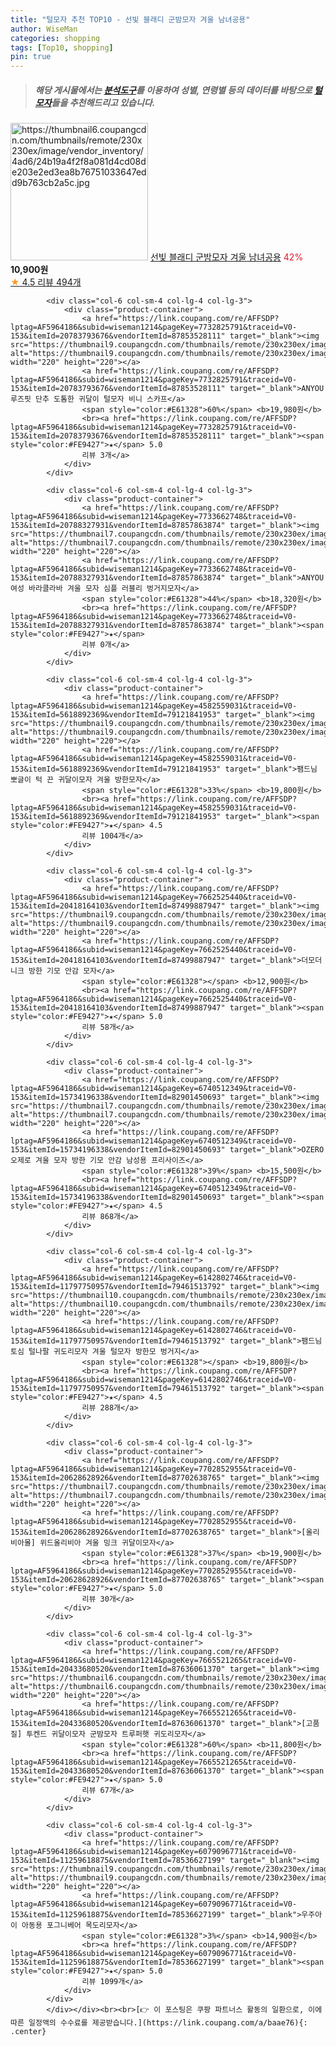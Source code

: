 ```yaml
---
title: "털모자 추천 TOP10 - 선빛 블래디 군밤모자 겨울 남녀공용"
author: WiseMan
categories: shopping
tags: [Top10, shopping]
pin: true
---
```


> ##### 해당 게시물에서는 [**분석도구**](https://itemscout.io/)를 이용하여 **성별**, **연령별** 등의 데이터를 바탕으로 [**털모자**](https://link.coupang.com/a/baae76)들을 추천해드리고 있습니다.
<div class="container"><div class="row">
            <div class="col-6 col-sm-4 col-lg-4 col-lg-3">
                <div class="product-container">
                    <a href="https://link.coupang.com/re/AFFSDP?lptag=AF5964186&subid=wiseman1214&pageKey=6196712161&traceid=V0-153&itemId=12269044671&vendorItemId=79539491124" target="_blank"><img src="https://thumbnail6.coupangcdn.com/thumbnails/remote/230x230ex/image/vendor_inventory/4ad6/24b19a4f2f8a081d4cd08de203e2ed3ea8b76751033647edd9b763cb2a5c.jpg" alt="https://thumbnail6.coupangcdn.com/thumbnails/remote/230x230ex/image/vendor_inventory/4ad6/24b19a4f2f8a081d4cd08de203e2ed3ea8b76751033647edd9b763cb2a5c.jpg" width="220" height="220"></a>
                    <a href="https://link.coupang.com/re/AFFSDP?lptag=AF5964186&subid=wiseman1214&pageKey=6196712161&traceid=V0-153&itemId=12269044671&vendorItemId=79539491124" target="_blank">선빛 블래디 군밤모자 겨울 남녀공용</a>
                    <span style="color:#E61328">42%</span> <b>10,900원</b>
                    <br><a href="https://link.coupang.com/re/AFFSDP?lptag=AF5964186&subid=wiseman1214&pageKey=6196712161&traceid=V0-153&itemId=12269044671&vendorItemId=79539491124" target="_blank"><span style="color:#FE9427">★</span> 4.5
                    리뷰 494개</a>
                </div>
            </div>
            
            <div class="col-6 col-sm-4 col-lg-4 col-lg-3">
                <div class="product-container">
                    <a href="https://link.coupang.com/re/AFFSDP?lptag=AF5964186&subid=wiseman1214&pageKey=7732825791&traceid=V0-153&itemId=20783793676&vendorItemId=87853528111" target="_blank"><img src="https://thumbnail9.coupangcdn.com/thumbnails/remote/230x230ex/image/vendor_inventory/c19b/27267debfbcbe992a8fc331cd5920a79e0e0bf24c891f24877cd03391e68.jpg" alt="https://thumbnail9.coupangcdn.com/thumbnails/remote/230x230ex/image/vendor_inventory/c19b/27267debfbcbe992a8fc331cd5920a79e0e0bf24c891f24877cd03391e68.jpg" width="220" height="220"></a>
                    <a href="https://link.coupang.com/re/AFFSDP?lptag=AF5964186&subid=wiseman1214&pageKey=7732825791&traceid=V0-153&itemId=20783793676&vendorItemId=87853528111" target="_blank">ANYOU 루즈핏 단추 도톰한 귀달이 털모자 비니 스카프</a>
                    <span style="color:#E61328">60%</span> <b>19,980원</b>
                    <br><a href="https://link.coupang.com/re/AFFSDP?lptag=AF5964186&subid=wiseman1214&pageKey=7732825791&traceid=V0-153&itemId=20783793676&vendorItemId=87853528111" target="_blank"><span style="color:#FE9427">★</span> 5.0
                    리뷰 3개</a>
                </div>
            </div>
            
            <div class="col-6 col-sm-4 col-lg-4 col-lg-3">
                <div class="product-container">
                    <a href="https://link.coupang.com/re/AFFSDP?lptag=AF5964186&subid=wiseman1214&pageKey=7733662748&traceid=V0-153&itemId=20788327931&vendorItemId=87857863874" target="_blank"><img src="https://thumbnail7.coupangcdn.com/thumbnails/remote/230x230ex/image/vendor_inventory/bcb2/c8c4ac71358a9cbf82d280efba5269a27b698ad00cb0d2fa5466c1bcef97.jpg" alt="https://thumbnail7.coupangcdn.com/thumbnails/remote/230x230ex/image/vendor_inventory/bcb2/c8c4ac71358a9cbf82d280efba5269a27b698ad00cb0d2fa5466c1bcef97.jpg" width="220" height="220"></a>
                    <a href="https://link.coupang.com/re/AFFSDP?lptag=AF5964186&subid=wiseman1214&pageKey=7733662748&traceid=V0-153&itemId=20788327931&vendorItemId=87857863874" target="_blank">ANYOU 여성 바라클라바 겨울 모자 심플 러블리 벙거지모자</a>
                    <span style="color:#E61328">44%</span> <b>18,320원</b>
                    <br><a href="https://link.coupang.com/re/AFFSDP?lptag=AF5964186&subid=wiseman1214&pageKey=7733662748&traceid=V0-153&itemId=20788327931&vendorItemId=87857863874" target="_blank"><span style="color:#FE9427">★</span> 
                    리뷰 0개</a>
                </div>
            </div>
            
            <div class="col-6 col-sm-4 col-lg-4 col-lg-3">
                <div class="product-container">
                    <a href="https://link.coupang.com/re/AFFSDP?lptag=AF5964186&subid=wiseman1214&pageKey=4582559031&traceid=V0-153&itemId=5618892369&vendorItemId=79121841953" target="_blank"><img src="https://thumbnail9.coupangcdn.com/thumbnails/remote/230x230ex/image/vendor_inventory/cae9/0218a67b9f54edda01d8815689031bcf9fe70209b134897567d0e77bdae4.jpg" alt="https://thumbnail9.coupangcdn.com/thumbnails/remote/230x230ex/image/vendor_inventory/cae9/0218a67b9f54edda01d8815689031bcf9fe70209b134897567d0e77bdae4.jpg" width="220" height="220"></a>
                    <a href="https://link.coupang.com/re/AFFSDP?lptag=AF5964186&subid=wiseman1214&pageKey=4582559031&traceid=V0-153&itemId=5618892369&vendorItemId=79121841953" target="_blank">팸드님 뽀글이 턱 끈 귀달이모자 겨울 방한모자</a>
                    <span style="color:#E61328">33%</span> <b>19,800원</b>
                    <br><a href="https://link.coupang.com/re/AFFSDP?lptag=AF5964186&subid=wiseman1214&pageKey=4582559031&traceid=V0-153&itemId=5618892369&vendorItemId=79121841953" target="_blank"><span style="color:#FE9427">★</span> 4.5
                    리뷰 1004개</a>
                </div>
            </div>
            
            <div class="col-6 col-sm-4 col-lg-4 col-lg-3">
                <div class="product-container">
                    <a href="https://link.coupang.com/re/AFFSDP?lptag=AF5964186&subid=wiseman1214&pageKey=7662525440&traceid=V0-153&itemId=20418164103&vendorItemId=87499887947" target="_blank"><img src="https://thumbnail9.coupangcdn.com/thumbnails/remote/230x230ex/image/rs_quotation_api/rz7pfji4/3f8065d93f014f25b3031038a207b195.jpg" alt="https://thumbnail9.coupangcdn.com/thumbnails/remote/230x230ex/image/rs_quotation_api/rz7pfji4/3f8065d93f014f25b3031038a207b195.jpg" width="220" height="220"></a>
                    <a href="https://link.coupang.com/re/AFFSDP?lptag=AF5964186&subid=wiseman1214&pageKey=7662525440&traceid=V0-153&itemId=20418164103&vendorItemId=87499887947" target="_blank">더모더니크 방한 기모 안감 모자</a>
                    <span style="color:#E61328"></span> <b>12,900원</b>
                    <br><a href="https://link.coupang.com/re/AFFSDP?lptag=AF5964186&subid=wiseman1214&pageKey=7662525440&traceid=V0-153&itemId=20418164103&vendorItemId=87499887947" target="_blank"><span style="color:#FE9427">★</span> 5.0
                    리뷰 58개</a>
                </div>
            </div>
            
            <div class="col-6 col-sm-4 col-lg-4 col-lg-3">
                <div class="product-container">
                    <a href="https://link.coupang.com/re/AFFSDP?lptag=AF5964186&subid=wiseman1214&pageKey=6740512349&traceid=V0-153&itemId=15734196338&vendorItemId=82901450693" target="_blank"><img src="https://thumbnail7.coupangcdn.com/thumbnails/remote/230x230ex/image/vendor_inventory/d802/e1ed1814cda91e7a43684a4e2db53fe51380bd740369d79cfca3671131ac.jpg" alt="https://thumbnail7.coupangcdn.com/thumbnails/remote/230x230ex/image/vendor_inventory/d802/e1ed1814cda91e7a43684a4e2db53fe51380bd740369d79cfca3671131ac.jpg" width="220" height="220"></a>
                    <a href="https://link.coupang.com/re/AFFSDP?lptag=AF5964186&subid=wiseman1214&pageKey=6740512349&traceid=V0-153&itemId=15734196338&vendorItemId=82901450693" target="_blank">OZERO 오제로 겨울 모자 방한 기모 안감 남성용 프리사이즈</a>
                    <span style="color:#E61328">39%</span> <b>15,500원</b>
                    <br><a href="https://link.coupang.com/re/AFFSDP?lptag=AF5964186&subid=wiseman1214&pageKey=6740512349&traceid=V0-153&itemId=15734196338&vendorItemId=82901450693" target="_blank"><span style="color:#FE9427">★</span> 4.5
                    리뷰 868개</a>
                </div>
            </div>
            
            <div class="col-6 col-sm-4 col-lg-4 col-lg-3">
                <div class="product-container">
                    <a href="https://link.coupang.com/re/AFFSDP?lptag=AF5964186&subid=wiseman1214&pageKey=6142802746&traceid=V0-153&itemId=11797750957&vendorItemId=79461513792" target="_blank"><img src="https://thumbnail10.coupangcdn.com/thumbnails/remote/230x230ex/image/vendor_inventory/c249/d9218acf283cc040d65848b1ca1a4cca9b0072caf2a3ba3d508aa597bf87.jpg" alt="https://thumbnail10.coupangcdn.com/thumbnails/remote/230x230ex/image/vendor_inventory/c249/d9218acf283cc040d65848b1ca1a4cca9b0072caf2a3ba3d508aa597bf87.jpg" width="220" height="220"></a>
                    <a href="https://link.coupang.com/re/AFFSDP?lptag=AF5964186&subid=wiseman1214&pageKey=6142802746&traceid=V0-153&itemId=11797750957&vendorItemId=79461513792" target="_blank">팸드님 토심 털나팔 귀도리모자 겨울 털모자 방한모 벙거지</a>
                    <span style="color:#E61328"></span> <b>19,800원</b>
                    <br><a href="https://link.coupang.com/re/AFFSDP?lptag=AF5964186&subid=wiseman1214&pageKey=6142802746&traceid=V0-153&itemId=11797750957&vendorItemId=79461513792" target="_blank"><span style="color:#FE9427">★</span> 4.5
                    리뷰 288개</a>
                </div>
            </div>
            
            <div class="col-6 col-sm-4 col-lg-4 col-lg-3">
                <div class="product-container">
                    <a href="https://link.coupang.com/re/AFFSDP?lptag=AF5964186&subid=wiseman1214&pageKey=7702852955&traceid=V0-153&itemId=20628628926&vendorItemId=87702638765" target="_blank"><img src="https://thumbnail7.coupangcdn.com/thumbnails/remote/230x230ex/image/vendor_inventory/9c8d/9db855b2c702041a47088d43690db062fba153ea0531c995d3f9fa1a2f20.jpg" alt="https://thumbnail7.coupangcdn.com/thumbnails/remote/230x230ex/image/vendor_inventory/9c8d/9db855b2c702041a47088d43690db062fba153ea0531c995d3f9fa1a2f20.jpg" width="220" height="220"></a>
                    <a href="https://link.coupang.com/re/AFFSDP?lptag=AF5964186&subid=wiseman1214&pageKey=7702852955&traceid=V0-153&itemId=20628628926&vendorItemId=87702638765" target="_blank">[올리비아몰] 위드올리비아 겨울 밍크 귀달이모자</a>
                    <span style="color:#E61328">37%</span> <b>19,900원</b>
                    <br><a href="https://link.coupang.com/re/AFFSDP?lptag=AF5964186&subid=wiseman1214&pageKey=7702852955&traceid=V0-153&itemId=20628628926&vendorItemId=87702638765" target="_blank"><span style="color:#FE9427">★</span> 5.0
                    리뷰 30개</a>
                </div>
            </div>
            
            <div class="col-6 col-sm-4 col-lg-4 col-lg-3">
                <div class="product-container">
                    <a href="https://link.coupang.com/re/AFFSDP?lptag=AF5964186&subid=wiseman1214&pageKey=7665521265&traceid=V0-153&itemId=20433680520&vendorItemId=87636061370" target="_blank"><img src="https://thumbnail6.coupangcdn.com/thumbnails/remote/230x230ex/image/vendor_inventory/5b35/ba39a7715e4dfe5fb6a39ae9b60599bc098e48caca91f2e705eb1d07bf34.jpg" alt="https://thumbnail6.coupangcdn.com/thumbnails/remote/230x230ex/image/vendor_inventory/5b35/ba39a7715e4dfe5fb6a39ae9b60599bc098e48caca91f2e705eb1d07bf34.jpg" width="220" height="220"></a>
                    <a href="https://link.coupang.com/re/AFFSDP?lptag=AF5964186&subid=wiseman1214&pageKey=7665521265&traceid=V0-153&itemId=20433680520&vendorItemId=87636061370" target="_blank">[고품질] 투켄드 귀달이모자 군밤모자 트루퍼햇 귀도리모자</a>
                    <span style="color:#E61328">60%</span> <b>11,800원</b>
                    <br><a href="https://link.coupang.com/re/AFFSDP?lptag=AF5964186&subid=wiseman1214&pageKey=7665521265&traceid=V0-153&itemId=20433680520&vendorItemId=87636061370" target="_blank"><span style="color:#FE9427">★</span> 5.0
                    리뷰 67개</a>
                </div>
            </div>
            
            <div class="col-6 col-sm-4 col-lg-4 col-lg-3">
                <div class="product-container">
                    <a href="https://link.coupang.com/re/AFFSDP?lptag=AF5964186&subid=wiseman1214&pageKey=6079096771&traceid=V0-153&itemId=11259618875&vendorItemId=78536627199" target="_blank"><img src="https://thumbnail9.coupangcdn.com/thumbnails/remote/230x230ex/image/rs_quotation_api/1m9kad3p/e4a171c167314f4f9fb402599811f827.jpg" alt="https://thumbnail9.coupangcdn.com/thumbnails/remote/230x230ex/image/rs_quotation_api/1m9kad3p/e4a171c167314f4f9fb402599811f827.jpg" width="220" height="220"></a>
                    <a href="https://link.coupang.com/re/AFFSDP?lptag=AF5964186&subid=wiseman1214&pageKey=6079096771&traceid=V0-153&itemId=11259618875&vendorItemId=78536627199" target="_blank">우주아이 아동용 포그니베어 목도리모자</a>
                    <span style="color:#E61328">3%</span> <b>14,900원</b>
                    <br><a href="https://link.coupang.com/re/AFFSDP?lptag=AF5964186&subid=wiseman1214&pageKey=6079096771&traceid=V0-153&itemId=11259618875&vendorItemId=78536627199" target="_blank"><span style="color:#FE9427">★</span> 5.0
                    리뷰 1099개</a>
                </div>
            </div>
            </div></div><br><br>[👉 이 포스팅은 쿠팡 파트너스 활동의 일환으로, 이에 따른 일정액의 수수료를 제공받습니다.](https://link.coupang.com/a/baae76){: .center}